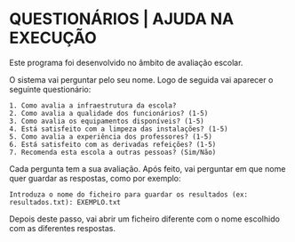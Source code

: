 <h1> QUESTIONÁRIOS | AJUDA NA EXECUÇÃO </h1>

<p> Este programa foi desenvolvido no âmbito de avaliação escolar. </p>  
<p> O sistema vai perguntar pelo seu nome. Logo de seguida vai aparecer o seguinte questionário:

    1. Como avalia a infraestrutura da escola?
    2. Como avalia a qualidade dos funcionários? (1-5)
    3. Como avalia os equipamentos disponíveis? (1-5)
    4. Está satisfeito com a limpeza das instalações? (1-5)
    5. Como avalia a experiência dos professores? (1-5)
    6. Está satisfeito com as derivadas refeições? (1-5)
    7. Recomenda esta escola a outras pessoas? (Sim/Não)

Cada pergunta tem a sua avaliação. Após feito, vai perguntar em que nome quer guardar as respostas, como por exemplo:

    Introduza o nome do ficheiro para guardar os resultados (ex: resultados.txt): EXEMPLO.txt

Depois deste passo, vai abrir um ficheiro diferente com o nome escolhido com as diferentes respostas.
